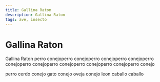 ```yaml
---
title: Gallina Raton
description: Gallina Raton
tags: ave, insecto
---
```


# Gallina Raton

Gallina Raton perro conejoperro conejoperro conejoperro conejoperro conejoperro conejoperro conejoperro conejoperro conejoperro conejo

perro cerdo conejo gato conejo oveja conejo leon caballo caballo